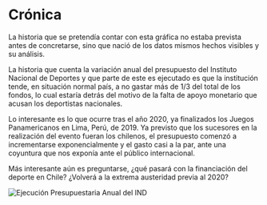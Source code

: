 # Crónica 

La historia que se pretendía contar con esta gráfica no estaba prevista antes de concretarse, sino que nació de los datos mismos hechos visibles y su análisis.

La historia que cuenta la variación anual del presupuesto del Instituto Nacional de Deportes y que parte de este es ejecutado es que la institución tende, en situación normal país, a no gastar más de 1/3 del total de los fondos, lo cual estaría detrás del motivo de la falta de apoyo monetario que acusan los deportistas nacionales. 

Lo interesante es lo que ocurre tras el año 2020, ya finalizados los Juegos Panamericanos en Lima, Perú, de 2019. Ya previsto que los sucesores en la realización del evento fueran los chilenos, el presupuesto comenzó a incrementarse exponencialmente y el gasto casi a la par, ante una coyuntura que nos exponía ante el público internacional.

Más interesante aún es preguntarse, ¿qué pasará con la financiación del deporte en Chile? ¿Volverá a la extrema austeridad previa al 2020?

![Ejecución Presupuestaria Anual del IND](/Documentos/Vis_01)